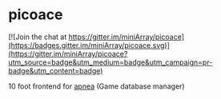 # picoace

[![Join the chat at https://gitter.im/miniArray/picoace](https://badges.gitter.im/miniArray/picoace.svg)](https://gitter.im/miniArray/picoace?utm_source=badge&utm_medium=badge&utm_campaign=pr-badge&utm_content=badge)

10 foot frontend for [apnea](https://github.com/miniArray/apnea) (Game database manager)

